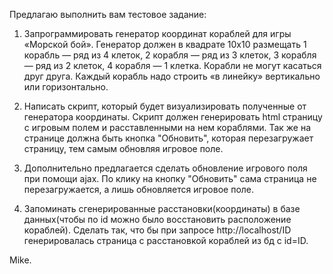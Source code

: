 Предлагаю выполнить вам тестовое задание:

1) Запрограммировать генератор координат кораблей для игры «Морской бой». Генератор должен в квадрате 10x10 размещать
1 корабль — ряд из 4 клеток,
2 корабля — ряд из 3 клеток,
3 корабля — ряд из 2 клеток,
4 корабля — 1 клетка.
Корабли не могут касаться друг друга. Каждый корабль надо строить «в линейку» вертикально или горизонтально.

2) Написать скрипт, который будет визуализировать полученные от
генератора координаты. Скрипт должен генерировать html страницу с
игровым полем и расставленными на нем кораблями. Так же на странице
должна быть кнопка "Обновить", которая перезагружает страницу, тем самым
обновляя игровое поле.

3) Дополнительно предлагается сделать обновление игрового поля при
помощи ajax. По клику на кнопку "Обновить" сама страница не
перезагружается, а лишь обновляется игровое поле.

4) Запоминать сгенерированные расстановки(координаты) в базе данных(чтобы по id можно было восстановить расположение кораблей).
Сделать так, что бы при запросе http://localhost/ID генерировалась страница с расстановкой кораблей из бд с id=ID.


Mike. 
